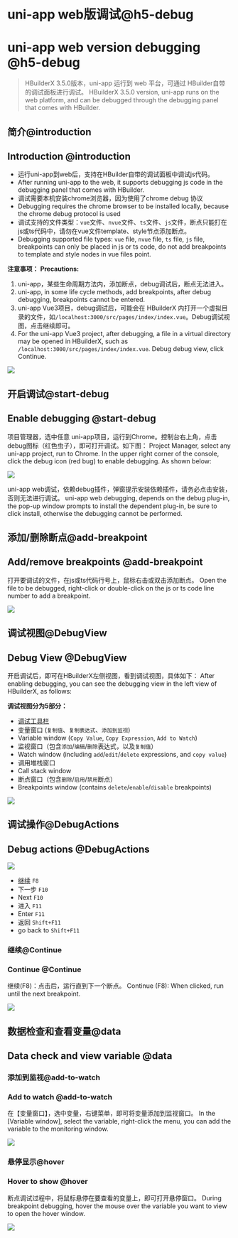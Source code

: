 # uni-app web版调试@h5-debug
# uni-app web version debugging @h5-debug

> HBuilderX 3.5.0版本，uni-app 运行到 web 平台，可通过 HBuilder自带的调试面板进行调试。
> HBuilderX 3.5.0 version, uni-app runs on the web platform, and can be debugged through the debugging panel that comes with HBuilder.

## 简介@introduction
## Introduction @introduction

- 运行uni-app到web后，支持在HBuilder自带的调试面板中调试js代码。
- After running uni-app to the web, it supports debugging js code in the debugging panel that comes with HBuilder.
- 调试需要本机安装chrome浏览器，因为使用了chrome debug 协议
- Debugging requires the chrome browser to be installed locally, because the chrome debug protocol is used
- 调试支持的文件类型：`vue`文件、`nvue`文件、`ts`文件、`js`文件，断点只能打在js或ts代码中，请勿在vue文件template、style节点添加断点。
- Debugging supported file types: `vue` file, `nvue` file, `ts` file, `js` file, breakpoints can only be placed in js or ts code, do not add breakpoints to template and style nodes in vue files point.

**注意事项：**
**Precautions:**
1. uni-app，某些生命周期方法内，添加断点，debug调试后，断点无法进入。
1. uni-app, in some life cycle methods, add breakpoints, after debug debugging, breakpoints cannot be entered.
2. uni-app Vue3项目，debug调试后，可能会在 HBuilderX 内打开一个虚拟目录的文件，如`/localhost:3000/src/pages/index/index.vue`。Debug调试视图，点击继续即可。
2. For the uni-app Vue3 project, after debugging, a file in a virtual directory may be opened in HBuilderX, such as `/localhost:3000/src/pages/index/index.vue`. Debug debug view, click Continue.

![](https://hx.dcloud.net.cn/static/snapshots/app/h5-debug/overview.png)

## 开启调试@start-debug
## Enable debugging @start-debug

项目管理器，选中任意 uni-app项目，运行到Chrome。控制台右上角，点击debug图标（红色虫子），即可打开调试。如下图：
Project Manager, select any uni-app project, run to Chrome. In the upper right corner of the console, click the debug icon (red bug) to enable debugging. As shown below:

![](https://hx.dcloud.net.cn/static/snapshots/app/h5-debug/open-debug.png)

uni-app web调试，依赖debug插件，弹窗提示安装依赖插件，请务必点击安装，否则无法进行调试。
uni-app web debugging, depends on the debug plug-in, the pop-up window prompts to install the dependent plug-in, be sure to click install, otherwise the debugging cannot be performed.

## 添加/删除断点@add-breakpoint
## Add/remove breakpoints @add-breakpoint

打开要调试的文件，在js或ts代码行号上，鼠标右击或双击添加断点。
Open the file to be debugged, right-click or double-click on the js or ts code line number to add a breakpoint.

![](https://hx.dcloud.net.cn/static/snapshots/app/h5-debug/add_breakpoint.png)

## 调试视图@DebugView
## Debug View @DebugView

开启调试后，即可在HBuilderX左侧视图，看到调试视图，具体如下：
After enabling debugging, you can see the debugging view in the left view of HBuilderX, as follows:

**调试视图分为5部分：**
- [调试工具栏](#debugactions)
- 变量窗口 (`复制值`、`复制表达式`、`添加到监视`)
- Variable window (`Copy Value`, `Copy Expression`, `Add to Watch`)
- 监视窗口（包含`添加`/`编辑`/`删除`表达式，以及`复制值`）
- Watch window (including `add`/`edit`/`delete` expressions, and `copy value`)
- 调用堆栈窗口
- Call stack window
- 断点窗口（包含`删除`/`启用`/`禁用`断点）
- Breakpoints window (contains `delete`/`enable`/`disable` breakpoints)

![](https://hx.dcloud.net.cn/static/snapshots/app/h5-debug/debug_view.png)

## 调试操作@DebugActions
## Debug actions @DebugActions

![](https://hx.dcloud.net.cn/static/snapshots/app/h5-debug/debug_toolbar.png)

- [继续](#continue) `F8`
- 下一步 `F10`
- Next `F10`
- 进入 `F11`
- Enter `F11`
- 返回 `Shift+F11`
- go back to `Shift+F11`

### 继续@Continue
### Continue @Continue

继续(F8)：点击后，运行直到下一个断点。
Continue (F8): When clicked, run until the next breakpoint.

![](https://hx.dcloud.net.cn/static/snapshots/app/h5-debug/continue.png)

## 数据检查和查看变量@data
## Data check and view variable @data

### 添加到监视@add-to-watch
### Add to watch @add-to-watch

在【变量窗口】，选中变量，右键菜单，即可将变量添加到监视窗口。
In the [Variable window], select the variable, right-click the menu, you can add the variable to the monitoring window.

![](https://hx.dcloud.net.cn/static/snapshots/app/h5-debug/add_to_monitor.png)

### 悬停显示@hover
### Hover to show @hover

断点调试过程中，将鼠标悬停在要查看的变量上，即可打开悬停窗口。
During breakpoint debugging, hover the mouse over the variable you want to view to open the hover window.

![](https://hx.dcloud.net.cn/static/snapshots/app/h5-debug/hovering_window.png)
